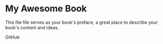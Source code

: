 # My Awesome Book

This file file serves as your book's preface, a great place to describe your book's content and ideas.

GitHub

